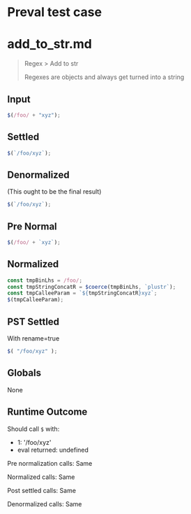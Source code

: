 # Preval test case

# add_to_str.md

> Regex > Add to str
>
> Regexes are objects and always get turned into a string

## Input

`````js filename=intro
$(/foo/ + "xyz");
`````

## Settled


`````js filename=intro
$(`/foo/xyz`);
`````

## Denormalized
(This ought to be the final result)

`````js filename=intro
$(`/foo/xyz`);
`````

## Pre Normal


`````js filename=intro
$(/foo/ + `xyz`);
`````

## Normalized


`````js filename=intro
const tmpBinLhs = /foo/;
const tmpStringConcatR = $coerce(tmpBinLhs, `plustr`);
const tmpCalleeParam = `${tmpStringConcatR}xyz`;
$(tmpCalleeParam);
`````

## PST Settled
With rename=true

`````js filename=intro
$( "/foo/xyz" );
`````

## Globals

None

## Runtime Outcome

Should call `$` with:
 - 1: '/foo/xyz'
 - eval returned: undefined

Pre normalization calls: Same

Normalized calls: Same

Post settled calls: Same

Denormalized calls: Same
